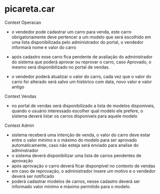 # picareta.car
Context Operacao

 - o vendedor pode cadastrar um carro para venda, este carro obrigatoriamente deve pertencer a um modelo que será
 escolhido em uma lista disponibilizada pelo administrador do portal, o vendedor informará nome e valor do carro

 - após cadastro esse carro fica pendente de avaliação do administrador do sistema que poderá aprovar ou reprovar 
o carro, caso Aprovado, o mesmo será disponibilizado no portal de vendas.

 - o vendedor poderá atualizar o valor do carro, cada vez que o valor do carro for alterado será salvo um histórico 
com data, novo valor e valor antigo


Context Vendas

 - no portal de vendas será disponibilizado a lista de modelos disponíveis, quando o usuário interessado escolher qual 
modelo ele prefere, o sistema deverá listar os carros disponíveis para aquele modelo

Context Admin

 - sistema receberá uma intenção de venda, o valor do carro deve estar entre o valor minimo e o máximo do modelo para ser aprovado automaticamente, 
caso não esteja será enviado para analise do adminstrador
 - o sistema deverá disponibilizar uma lista de carros pendentes de aprovação
 - após aprovação o carro deverá ficar disponpivel no contexto de vendas 
 - em caso de reprovação, o administrador insere um motivo e o vendedor deverá ser notificado 
 - poderá cadastrar modelos de carros, nesse cadastro deverá ser informado valor minimo e máximo permitido para o modelo.